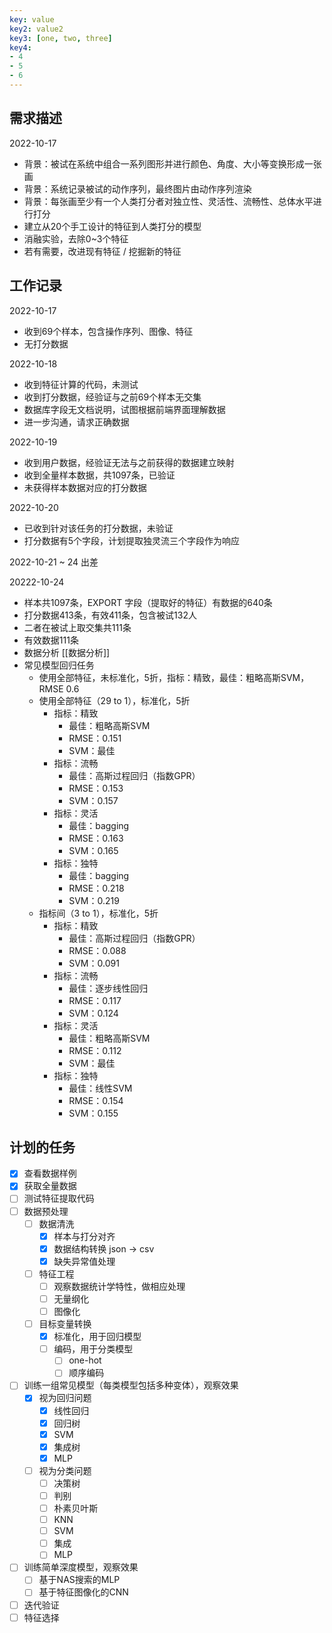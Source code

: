 ```yaml
---
key: value
key2: value2
key3: [one, two, three]
key4:
- 4
- 5
- 6
---
```



## 需求描述
2022-10-17 
- 背景：被试在系统中组合一系列图形并进行颜色、角度、大小等变换形成一张画
- 背景：系统记录被试的动作序列，最终图片由动作序列渲染
- 背景：每张画至少有一个人类打分者对独立性、灵活性、流畅性、总体水平进行打分
- 建立从20个手工设计的特征到人类打分的模型
- 消融实验，去除0~3个特征
- 若有需要，改进现有特征 / 挖掘新的特征

## 工作记录
2022-10-17 
- 收到69个样本，包含操作序列、图像、特征
- 无打分数据

2022-10-18
- 收到特征计算的代码，未测试
- 收到打分数据，经验证与之前69个样本无交集
- 数据库字段无文档说明，试图根据前端界面理解数据
- 进一步沟通，请求正确数据

2022-10-19
- 收到用户数据，经验证无法与之前获得的数据建立映射
- 收到全量样本数据，共1097条，已验证
- 未获得样本数据对应的打分数据

2022-10-20
- 已收到针对该任务的打分数据，未验证
- 打分数据有5个字段，计划提取独灵流三个字段作为响应

2022-10-21 ~ 24 出差

20222-10-24
- 样本共1097条，EXPORT 字段（提取好的特征）有数据的640条
- 打分数据413条，有效411条，包含被试132人
- 二者在被试上取交集共111条
- 有效数据111条
- 数据分析 [[数据分析]]
- 常见模型回归任务
	- 使用全部特征，未标准化，5折，指标：精致，最佳：粗略高斯SVM，RMSE 0.6
	- 使用全部特征（29 to 1），标准化，5折
		- 指标：精致
			- 最佳：粗略高斯SVM
			- RMSE：0.151
			- SVM：最佳
		- 指标：流畅
			- 最佳：高斯过程回归（指数GPR）
			- RMSE：0.153
			- SVM：0.157
		- 指标：灵活
			- 最佳：bagging
			- RMSE：0.163
			- SVM：0.165
		- 指标：独特
			- 最佳：bagging
			- RMSE：0.218
			- SVM：0.219
	- 指标间（3 to 1），标准化，5折
		- 指标：精致
			- 最佳：高斯过程回归（指数GPR）
			- RMSE：0.088
			- SVM：0.091
		-  指标：流畅
			- 最佳：逐步线性回归
			- RMSE：0.117
			- SVM：0.124
		- 指标：灵活
			- 最佳：粗略高斯SVM
			- RMSE：0.112
			- SVM：最佳
		- 指标：独特
			- 最佳：线性SVM
			- RMSE：0.154
			- SVM：0.155

## 计划的任务

- [x] 查看数据样例
- [x] 获取全量数据
- [ ] 测试特征提取代码
- [ ] 数据预处理
	- [ ] 数据清洗
		- [x] 样本与打分对齐
		- [x] 数据结构转换 json -> csv
		- [x] 缺失异常值处理
	- [ ] 特征工程
		- [ ] 观察数据统计学特性，做相应处理
		- [ ] 无量纲化
		- [ ] 图像化
	- [ ] 目标变量转换
		- [x] 标准化，用于回归模型
		- [ ] 编码，用于分类模型
			- [ ] one-hot
			- [ ] 顺序编码
- [ ] 训练一组常见模型（每类模型包括多种变体），观察效果
	- [x] 视为回归问题
		- [x] 线性回归
		- [x] 回归树
		- [x] SVM
		- [x] 集成树
		- [x] MLP
	- [ ] 视为分类问题
		- [ ] 决策树
		- [ ] 判别
		- [ ] 朴素贝叶斯
		- [ ] KNN
		- [ ] SVM
		- [ ] 集成
		- [ ] MLP
- [ ] 训练简单深度模型，观察效果
	- [ ] 基于NAS搜索的MLP
	- [ ] 基于特征图像化的CNN
- [ ] 迭代验证
- [ ] 特征选择
